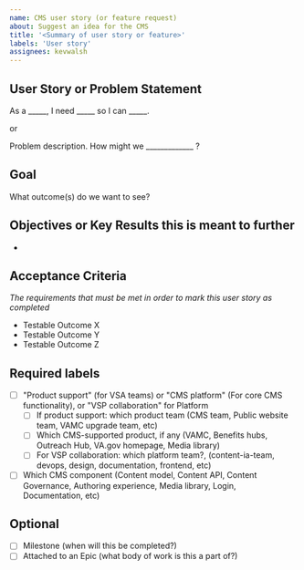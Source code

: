 ```yaml
---
name: CMS user story (or feature request)
about: Suggest an idea for the CMS
title: '<Summary of user story or feature>'
labels: 'User story'
assignees: kevwalsh
---
```


## User Story or Problem Statement

As a _____, I need _____ so I can _____.

or

Problem description. How might we _____________ ?

## Goal
What outcome(s) do we want to see?

## Objectives or Key Results this is meant to further
* <OKR>

## Acceptance Criteria
_The requirements that must be met in order to mark this user story as completed_
* Testable Outcome X
* Testable Outcome Y
* Testable Outcome Z

## Required labels
- [ ] "Product support" (for VSA teams) or "CMS platform" (For core CMS functionality), or "VSP collaboration" for Platform
  - [ ] If product support: which product team (CMS team, Public website team, VAMC upgrade team, etc)
  - [ ] Which CMS-supported product, if any (VAMC, Benefits hubs, Outreach Hub, VA.gov homepage, Media library)
  - [ ] For VSP collaboration: which platform team?, (content-ia-team, devops, design, documentation, frontend, etc)
- [ ] Which CMS component (Content model, Content API, Content Governance, Authoring experience, Media library, Login, Documentation, etc)

## Optional
- [ ] Milestone (when will this be completed?)
- [ ] Attached to an Epic (what body of work is this a part of?)
